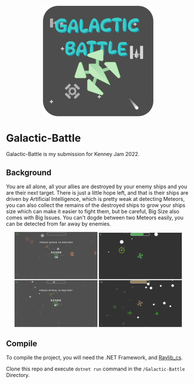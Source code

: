 <p align="center">
    <a href="https://github.com/MIJGames/Galactic-Battle">
        <img src="Assets/Logo.png" alt="Galactic-Battle" width="60%">
    </a>
</p>

# Galactic-Battle
Galactic-Battle is my submission for Kenney Jam 2022.

## Background
You are all alone, all your allies are destroyed by your enemy ships and you are their next target. There is just a little hope left, and that is their ships are driven by Artificial Intelligence, which is pretty weak at detecting Meteors, you can also collect the remains of the destroyed ships to grow your ships size which can make it easier to fight them, but be careful, Big Size also comes with Big Issues. You can't dogde between two Meteors easily, you can be detected from far away by enemies.

<p align=center>
    <img src="Assets/Screenshots/ss00.png" alt="Destroy Your Enemies" width="45%">
    <img src="Assets/Screenshots/ss01.png" alt="Destroy Your Enemies" width="45%">
    <img src="Assets/Screenshots/ss02.png" alt="Destroy Your Enemies" width="45%">
    <img src="Assets/Screenshots/ss03.png" alt="Destroy Your Enemies" width="45%">
</p>

## Compile
To compile the project, you will need the .NET Framework, and [Raylib_cs](https://github.com/ChrisDill/Raylib-cs).

Clone this repo and execute ``dotnet run`` command in the ``/Galactic-Battle`` Directory.